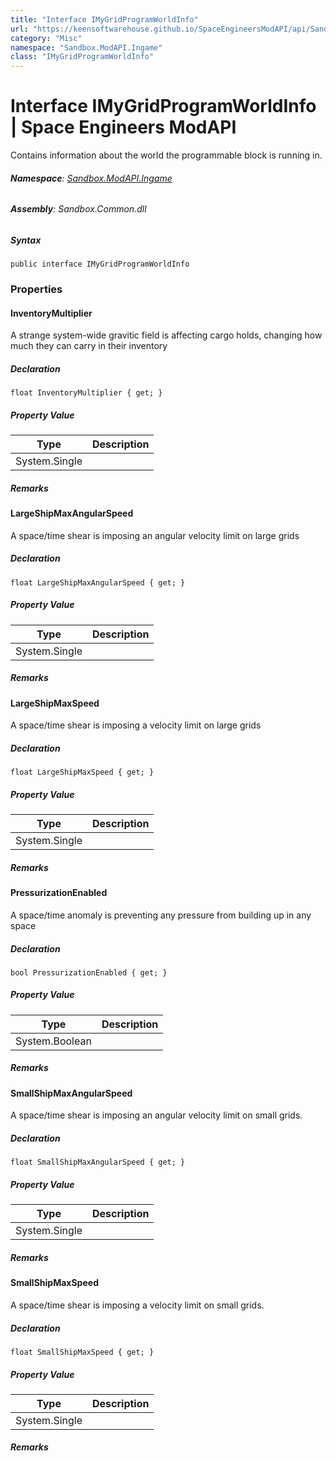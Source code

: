 ```yaml
---
title: "Interface IMyGridProgramWorldInfo"
url: "https://keensoftwarehouse.github.io/SpaceEngineersModAPI/api/Sandbox.ModAPI.Ingame.IMyGridProgramWorldInfo.html"
category: "Misc"
namespace: "Sandbox.ModAPI.Ingame"
class: "IMyGridProgramWorldInfo"
---
```


# Interface IMyGridProgramWorldInfo | Space Engineers ModAPI

Contains information about the world the programmable block is running in.

###### **Namespace**: [Sandbox.ModAPI.Ingame](https://keensoftwarehouse.github.io/SpaceEngineersModAPI/api/Sandbox.ModAPI.Ingame.html)

###### **Assembly**: Sandbox.Common.dll

##### Syntax

```
public interface IMyGridProgramWorldInfo
```

### Properties

#### InventoryMultiplier

A strange system-wide gravitic field is affecting cargo holds, changing how much they can carry in their inventory

##### Declaration

```
float InventoryMultiplier { get; }
```

##### Property Value

| Type | Description |
| --- | --- |
| System.Single |     |

##### Remarks

#### LargeShipMaxAngularSpeed

A space/time shear is imposing an angular velocity limit on large grids

##### Declaration

```
float LargeShipMaxAngularSpeed { get; }
```

##### Property Value

| Type | Description |
| --- | --- |
| System.Single |     |

##### Remarks

#### LargeShipMaxSpeed

A space/time shear is imposing a velocity limit on large grids

##### Declaration

```
float LargeShipMaxSpeed { get; }
```

##### Property Value

| Type | Description |
| --- | --- |
| System.Single |     |

##### Remarks

#### PressurizationEnabled

A space/time anomaly is preventing any pressure from building up in any space

##### Declaration

```
bool PressurizationEnabled { get; }
```

##### Property Value

| Type | Description |
| --- | --- |
| System.Boolean |     |

##### Remarks

#### SmallShipMaxAngularSpeed

A space/time shear is imposing an angular velocity limit on small grids.

##### Declaration

```
float SmallShipMaxAngularSpeed { get; }
```

##### Property Value

| Type | Description |
| --- | --- |
| System.Single |     |

##### Remarks

#### SmallShipMaxSpeed

A space/time shear is imposing a velocity limit on small grids.

##### Declaration

```
float SmallShipMaxSpeed { get; }
```

##### Property Value

| Type | Description |
| --- | --- |
| System.Single |     |

##### Remarks
